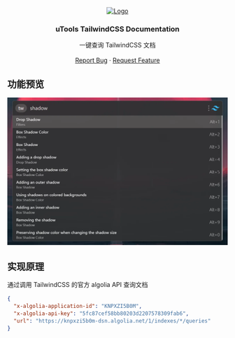 <div align="center">
  <a href="https://github.com/Jkker/utools-tailwindcss-docs">
    <img src="https://github.com/Jkker/utools-tailwindcss-docs/raw/master/src/tailwindcss.png" alt="Logo" width="80" height="80">
  </a>
  <h3 align="center">uTools TailwindCSS Documentation</h3>
  <p align="center">
    一键查询 TailwindCSS 文档
    <br />
    <br />
    <a href="https://github.com/Jkker/utools-tailwindcss-docs/issues">Report Bug</a>
    ·
    <a href="https://github.com/Jkker/utools-tailwindcss-docs/issues">Request Feature</a>
  </p>
</div>

## 功能预览
![Preview](https://raw.githubusercontent.com/Jkker/images/master/utools-tailwindcss-docs.webp)


## 实现原理

通过调用 TailwindCSS 的官方 algolia API 查询文档

```json
{
  "x-algolia-application-id": "KNPXZI5B0M",
  "x-algolia-api-key": "5fc87cef58bb80203d2207578309fab6",
  "url": "https://knpxzi5b0m-dsn.algolia.net/1/indexes/*/queries"
}
```

